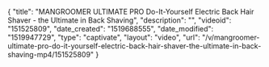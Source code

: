 {
    "title": "MANGROOMER ULTIMATE PRO Do-It-Yourself Electric Back Hair Shaver - the Ultimate in Back Shaving",
    "description": "",
    "videoid": "151525809",
    "date_created": "1519688555",
    "date_modified": "1519947729",
    "type": "captivate",
    "layout": "video",
    "url": "\/v\/mangroomer-ultimate-pro-do-it-yourself-electric-back-hair-shaver-the-ultimate-in-back-shaving-mp4\/151525809"
}